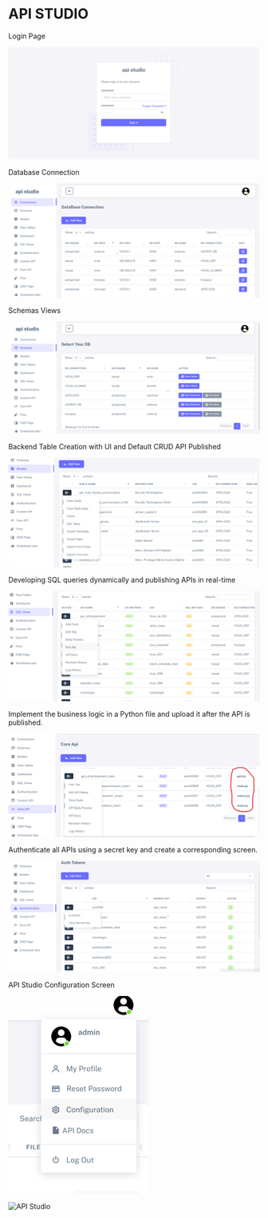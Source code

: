 # API STUDIO
Login Page

![API Studio](Snap/login.png)

Database Connection 

![API Studio](Snap/Connectons.png)

Schemas Views

![API Studio](Snap/Schemas.png)

Backend Table Creation with UI and Default CRUD API Published

![API Studio](Snap/Models.png)

Developing SQL queries dynamically and publishing APIs in real-time

![API Studio](Snap/Sqlviews.png)

Implement the business logic in a Python file and upload it after the API is published.

![API Studio](Snap/Coreapi.png)

Authenticate all APIs using a secret key and create a corresponding screen.

![API Studio](Snap/Auth.png)

API Studio Configuration Screen

![API Studio](Snap/Configuratin.png)

![API Studio](Snap/Cs.png)
